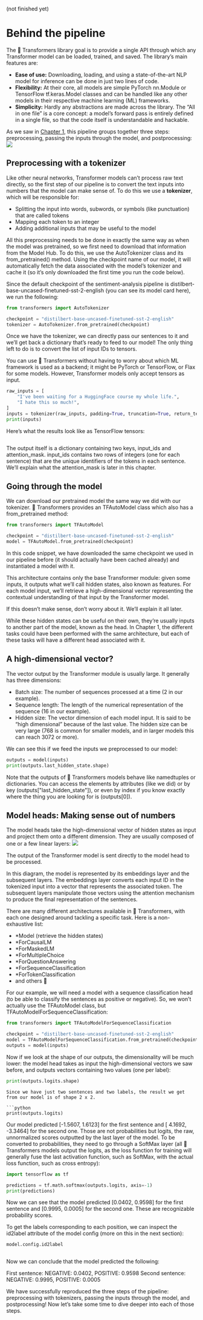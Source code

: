 (not finished yet)
# Behind the pipeline

The 🤗 Transformers library goal is to provide a single API through which any Transformer model can be loaded, trained, and saved. 
The library’s main features are:
- **Ease of use:** Downloading, loading, and using a state-of-the-art NLP model for inference can be done in just two lines of code.
- **Flexibility:** At their core, all models are simple PyTorch nn.Module or TensorFlow tf.keras.Model classes and can be handled like any other models in their respective machine learning (ML) frameworks.
- **Simplicity:** Hardly any abstractions are made across the library. The “All in one file” is a core concept: a model’s forward pass is entirely defined in a single file, so that the code itself is understandable and hackable.


As we saw in [Chapter 1](https://github.com/ANYANTUDRE/NLP-Course-Hugging-Face/blob/main/1.%20Transformer%20models/1.Transformers%2C%20what%20can%20they%20do_.md), this pipeline groups together three steps: preprocessing, passing the inputs through the model, and postprocessing:
![](https://huggingface.co/datasets/huggingface-course/documentation-images/resolve/main/en/chapter2/full_nlp_pipeline.svg)

## Preprocessing with a tokenizer

Like other neural networks, Transformer models can’t process raw text directly, so the first step of our pipeline is to convert the text inputs into numbers that the model can make sense of. To do this we use a **tokenizer**, which will be responsible for:

- Splitting the input into words, subwords, or symbols (like punctuation) that are called tokens
- Mapping each token to an integer
- Adding additional inputs that may be useful to the model

All this preprocessing needs to be done in exactly the same way as when the model was pretrained, so we first need to download that information from the Model Hub. To do this, we use the AutoTokenizer class and its from_pretrained() method. Using the checkpoint name of our model, it will automatically fetch the data associated with the model’s tokenizer and cache it (so it’s only downloaded the first time you run the code below).

Since the default checkpoint of the sentiment-analysis pipeline is distilbert-base-uncased-finetuned-sst-2-english (you can see its model card here), we run the following:

```python
from transformers import AutoTokenizer

checkpoint = "distilbert-base-uncased-finetuned-sst-2-english"
tokenizer = AutoTokenizer.from_pretrained(checkpoint)
```

Once we have the tokenizer, we can directly pass our sentences to it and we’ll get back a dictionary that’s ready to feed to our model! The only thing left to do is to convert the list of input IDs to tensors.

You can use 🤗 Transformers without having to worry about which ML framework is used as a backend; it might be PyTorch or TensorFlow, or Flax for some models. However, Transformer models only accept tensors as input.

```python
raw_inputs = [
    "I've been waiting for a HuggingFace course my whole life.",
    "I hate this so much!",
]
inputs = tokenizer(raw_inputs, padding=True, truncation=True, return_tensors="tf")
print(inputs)
```
Here’s what the results look like as TensorFlow tensors:
```

```

The output itself is a dictionary containing two keys, input_ids and attention_mask. input_ids contains two rows of integers (one for each sentence) that are the unique identifiers of the tokens in each sentence. We’ll explain what the attention_mask is later in this chapter.

## Going through the model
We can download our pretrained model the same way we did with our tokenizer. 🤗 Transformers provides an TFAutoModel class which also has a from_pretrained method:

```python
from transformers import TFAutoModel

checkpoint = "distilbert-base-uncased-finetuned-sst-2-english"
model = TFAutoModel.from_pretrained(checkpoint)
```

In this code snippet, we have downloaded the same checkpoint we used in our pipeline before (it should actually have been cached already) and instantiated a model with it.

This architecture contains only the base Transformer module: given some inputs, it outputs what we’ll call hidden states, also known as features. For each model input, we’ll retrieve a high-dimensional vector representing the contextual understanding of that input by the Transformer model.

If this doesn’t make sense, don’t worry about it. We’ll explain it all later.

While these hidden states can be useful on their own, they’re usually inputs to another part of the model, known as the head. In Chapter 1, the different tasks could have been performed with the same architecture, but each of these tasks will have a different head associated with it.

## A high-dimensional vector?
The vector output by the Transformer module is usually large. It generally has three dimensions:
- Batch size: The number of sequences processed at a time (2 in our example).
- Sequence length: The length of the numerical representation of the sequence (16 in our example).
- Hidden size: The vector dimension of each model input.
It is said to be “high dimensional” because of the last value. The hidden size can be very large (768 is common for smaller models, and in larger models this can reach 3072 or more).

We can see this if we feed the inputs we preprocessed to our model:
```python
outputs = model(inputs)
print(outputs.last_hidden_state.shape)
```
Note that the outputs of 🤗 Transformers models behave like namedtuples or dictionaries. You can access the elements by attributes (like we did) or by key (outputs["last_hidden_state"]), or even by index if you know exactly where the thing you are looking for is (outputs[0]).

## Model heads: Making sense out of numbers
The model heads take the high-dimensional vector of hidden states as input and project them onto a different dimension. They are usually composed of one or a few linear layers:
![](https://huggingface.co/datasets/huggingface-course/documentation-images/resolve/main/en/chapter2/transformer_and_head.svg)

The output of the Transformer model is sent directly to the model head to be processed.

In this diagram, the model is represented by its embeddings layer and the subsequent layers. The embeddings layer converts each input ID in the tokenized input into a vector that represents the associated token. The subsequent layers manipulate those vectors using the attention mechanism to produce the final representation of the sentences.

There are many different architectures available in 🤗 Transformers, with each one designed around tackling a specific task. Here is a non-exhaustive list:
- *Model (retrieve the hidden states)
- *ForCausalLM
- *ForMaskedLM
- *ForMultipleChoice
- *ForQuestionAnswering
- *ForSequenceClassification
- *ForTokenClassification
- and others 🤗

For our example, we will need a model with a sequence classification head (to be able to classify the sentences as positive or negative). So, we won’t actually use the TFAutoModel class, but TFAutoModelForSequenceClassification:
```python
from transformers import TFAutoModelForSequenceClassification

checkpoint = "distilbert-base-uncased-finetuned-sst-2-english"
model = TFAutoModelForSequenceClassification.from_pretrained(checkpoint)
outputs = model(inputs)
```

Now if we look at the shape of our outputs, the dimensionality will be much lower: the model head takes as input the high-dimensional vectors we saw before, and outputs vectors containing two values (one per label):

```python
print(outputs.logits.shape)
```

```
Since we have just two sentences and two labels, the result we get from our model is of shape 2 x 2.

```python
print(outputs.logits)
```
Our model predicted [-1.5607, 1.6123] for the first sentence and [ 4.1692, -3.3464] for the second one. Those are not probabilities but logits, the raw, unnormalized scores outputted by the last layer of the model. To be converted to probabilities, they need to go through a SoftMax layer (all 🤗 Transformers models output the logits, as the loss function for training will generally fuse the last activation function, such as SoftMax, with the actual loss function, such as cross entropy):

```python
import tensorflow as tf

predictions = tf.math.softmax(outputs.logits, axis=-1)
print(predictions)
```
Now we can see that the model predicted [0.0402, 0.9598] for the first sentence and [0.9995, 0.0005] for the second one. These are recognizable probability scores.

To get the labels corresponding to each position, we can inspect the id2label attribute of the model config (more on this in the next section):

```python
model.config.id2label
```
```

```

Now we can conclude that the model predicted the following:

First sentence: NEGATIVE: 0.0402, POSITIVE: 0.9598
Second sentence: NEGATIVE: 0.9995, POSITIVE: 0.0005

We have successfully reproduced the three steps of the pipeline: preprocessing with tokenizers, passing the inputs through the model, and postprocessing! Now let’s take some time to dive deeper into each of those steps.

